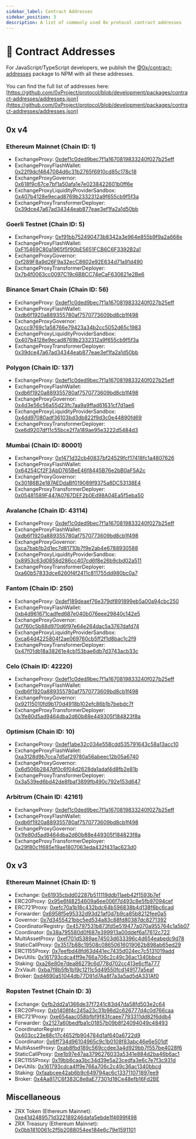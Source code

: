 ```yaml
---
sidebar_label: Contract Addresses
sidebar_position: 3
description: A list of commonly used 0x protocol contract addresses
---
```


# 📃 Contract Addresses

For JavaScript/TypeScript developers, we publish the [@0x/contract-addresses](https://www.npmjs.com/package/@0x/contract-addresses) package to NPM with all these addresses.\
\
You can find the full list of addresses here: [https://github.com/0xProject/protocol/blob/development/packages/contract-addresses/addresses.json](https://github.com/0xProject/protocol/blob/development/packages/contract-addresses/addresses.json)

## 0x v4

### Ethereum Mainnet (Chain ID: 1)

* ExchangeProxy: [0xdef1c0ded9bec7f1a1670819833240f027b25eff](https://etherscan.io/address/0xdef1c0ded9bec7f1a1670819833240f027b25eff)
* ExchangeProxyFlashWallet: [0x22f9dcf4647084d6c31b2765f6910cd85c178c18](https://etherscan.io/address/0x22f9dcf4647084d6c31b2765f6910cd85c178c18)
* ExchangeProxyGovernor: [0x618f9c67ce7bf1a50afa1e7e0238422601b0ff6e](https://etherscan.io/address/0x618f9c67ce7bf1a50afa1e7e0238422601b0ff6e)
* ExchangeProxyLiquidityProviderSandbox: [0x407b4128e9ecad8769b2332312a9f655cb9f5f3a](https://etherscan.io/address/0x407b4128e9ecad8769b2332312a9f655cb9f5f3a)
* ExchangeProxyTransformerDeployer: [0x39dce47a67ad34344eab877eae3ef1fa2a1d50bb](https://etherscan.io/address/0x39dce47a67ad34344eab877eae3ef1fa2a1d50bb)

### Goerli Testnet (Chain ID: 5)

* ExchangeProxy: [0xf91bb752490473b8342a3e964e855b9f9a2a668e](https://goerli.etherscan.io/address/0xf91bb752490473b8342a3e964e855b9f9a2a668e)
* ExchangeProxyFlashWallet: [0xF15469C80a1965f5f90bE5651FCB6C6F3392B2a1](https://mumbai.polygonscan.com/address/0xF15469C80a1965f5f90bE5651FCB6C6F3392B2a1)
* ExchangeProxyGovernor: [0xf289F8a9d26F9a32ecC8602e92E634d71a91d490](https://mumbai.polygonscan.com/address/0xf289F8a9d26F9a32ecC8602e92E634d71a91d490)
* ExchangeProxyTransformerDeployer: [0x7b4f0063cc0097C19c6B8CC74eCaF630621e2Be6](https://mumbai.polygonscan.com/address/0x7b4f0063cc0097C19c6B8CC74eCaF630621e2Be6)

### Binance Smart Chain (Chain ID: 56)

* ExchangeProxy: [0xdef1c0ded9bec7f1a1670819833240f027b25eff](https://bscscan.com/address/0xdef1c0ded9bec7f1a1670819833240f027b25eff)
* ExchangeProxyFlashWallet: [0xdb6f1920a889355780af7570773609bd8cb1f498](https://bscscan.com/address/0xdb6f1920a889355780af7570773609bd8cb1f498)
* ExchangeProxyGovernor: [0xccc9769c1a58766e79423a34b2cc5052d65c1983](https://bscscan.com/address/0xccc9769c1a58766e79423a34b2cc5052d65c1983)
* ExchangeProxyLiquidityProviderSandbox: [0x407b4128e9ecad8769b2332312a9f655cb9f5f3a](https://etherscan.io/address/0x407b4128e9ecad8769b2332312a9f655cb9f5f3a)
* ExchangeProxyTransformerDeployer: [0x39dce47a67ad34344eab877eae3ef1fa2a1d50bb](https://etherscan.io/address/0x39dce47a67ad34344eab877eae3ef1fa2a1d50bb)

### Polygon (Chain ID: 137)

* ExchangeProxy: [0xdef1c0ded9bec7f1a1670819833240f027b25eff](https://polygonscan.com/address/0xdef1c0ded9bec7f1a1670819833240f027b25eff)
* ExchangeProxyFlashWallet: [0xdb6f1920a889355780af7570773609bd8cb1f498](https://polygonscan.com/address/0xdb6f1920a889355780af7570773609bd8cb1f498)
* ExchangeProxyGovernor: [0x4d3e56c56a55d23fc7aa9a9ffad61631cf7d1ae6](https://polygonscan.com/address/0x4d3e56c56a55d23fc7aa9a9ffad61631cf7d1ae6)
* ExchangeProxyLiquidityProviderSandbox: [0x4dd97080adf36103bd3db822f9d3c0e44890fd69](https://polygonscan.com/address/0x4dd97080adf36103bd3db822f9d3c0e44890fd69)
* ExchangeProxyTransformerDeployer: [0xe6d9207df11c55bce2f7a189ae95e3222d5484d3](https://polygonscan.com/address/0xe6d9207df11c55bce2f7a189ae95e3222d5484d3)

### Mumbai (Chain ID: **80001**)

* ExchangeProxy: [0xf471d32cb40837bf24529fcf17418fc1a4807626](https://mumbai.polygonscan.com/address/0xf471d32cb40837bf24529fcf17418fc1a4807626)
* ExchangeProxyFlashWallet: [0x64254Cf2F3AbD765BeE46f8445B76e2bB0aF5A2c](https://mumbai.polygonscan.com/address/0x64254Cf2F3AbD765BeE46f8445B76e2bB0aF5A2c)
* ExchangeProxyGovernor: [0x30186B2e187AEDdaBf019089f9375a8DC53138E4](https://mumbai.polygonscan.com/address/0x30186B2e187AEDdaBf019089f9375a8DC53138E4)
* ExchangeProxyTransformerDeployer: [0x05481589F447A0767DEF2b0Ed98A04Ea5f5eba50](https://mumbai.polygonscan.com/address/0x05481589F447A0767DEF2b0Ed98A04Ea5f5eba50)

### Avalanche (Chain ID: 43114)

* ExchangeProxy: [0xdef1c0ded9bec7f1a1670819833240f027b25eff](https://snowtrace.io/address/0xdef1c0ded9bec7f1a1670819833240f027b25eff)
* ExchangeProxyFlashWallet: [0xdb6f1920a889355780af7570773609bd8cb1f498](https://snowtrace.io/address/0xdb6f1920a889355780af7570773609bd8cb1f498)
* ExchangeProxyGovernor: [0xca7bab1b2d1ec7d81710b7f9e2ab4e6788930588](https://snowtrace.io/address/0xca7bab1b2d1ec7d81710b7f9e2ab4e6788930588)
* ExchangeProxyLiquidityProviderSandbox: [0x8953c63d0858d286cc407cd6f8e26b9cbd02a511](https://snowtrace.io/address/0x8953c63d0858d286cc407cd6f8e26b9cbd02a511)
* ExchangeProxyTransformerDeployer: [0xa60b57833dce6260f4f2411c811755dd980bc0a7](https://snowtrace.io/address/0xa60b57833dce6260f4f2411c811755dd980bc0a7)

### Fantom (Chain ID: 250)

* ExchangeProxy: [0xdef189deaef76e379df891899eb5a00a94cbc250](https://ftmscan.com/address/0xdef189deaef76e379df891899eb5a00a94cbc250)
* ExchangeProxyFlashWallet: [0xb4d961671cadfed687e040b076eee29840c142e5](https://ftmscan.com/address/0xb4d961671cadfed687e040b076eee29840c142e5)
* ExchangeProxyGovernor: [0xf760c5b88d970d6f97e64e264dac5a3767dafd74](https://ftmscan.com/address/0xf760c5b88d970d6f97e64e264dac5a3767dafd74)
* ExchangeProxyLiquidityProviderSandbox: [0xca64d4225804f2ae069760cb5ff2f1d8bac1c2f9](https://ftmscan.com/address/0xca64d4225804f2ae069760cb5ff2f1d8bac1c2f9)
* ExchangeProxyTransformerDeployer: [0x47f01db18a38261e4cb153bae6db7d3743acb33c](https://ftmscan.com/address/0x47f01db18a38261e4cb153bae6db7d3743acb33c)

### Celo (Chain ID: 42220)

* ExchangeProxy: [0xdef1c0ded9bec7f1a1670819833240f027b25eff](https://explorer.celo.org/address/0xDef1C0ded9bec7F1a1670819833240f027b25EfF/transactions)
* ExchangeProxyFlashWallet: [0xdb6f1920a889355780af7570773609bd8cb1f498](https://explorer.celo.org/address/0xdB6f1920A889355780aF7570773609Bd8Cb1f498/transactions)
* ExchangeProxyGovernor: [0x92115010fd9b170d4918b102efc86b1b7bebdc7f](https://explorer.celo.org/address/0x92115010FD9b170D4918B102EfC86b1B7bEBDc7F/transactions)
* ExchangeProxyTransformerDeployer: [0x1fe80d5ad9464dba2d60b88e449305f184823f8a](https://explorer.celo.org/address/0x1fe80d5Ad9464DBA2d60B88e449305F184823f8A/transactions)

### Optimism (Chain ID: 10)

* ExchangeProxy: [0xdef1abe32c034e558cdd535791643c58a13acc10](https://optimistic.etherscan.io/address/0xdef1abe32c034e558cdd535791643c58a13acc10)
* ExchangeProxyFlashWallet: [0xa3128d9b7cca7d5af29780a56abeec12b05a6740](https://optimistic.etherscan.io/address/0xa3128d9b7cca7d5af29780a56abeec12b05a6740)
* ExchangeProxyGovernor: [0x6d506b2847df0c6f04d2628da1adaf4d8fb2e81b](https://optimistic.etherscan.io/address/0x6d506b2847df0c6f04d2628da1adaf4d8fb2e81b)
* ExchangeProxyTransformerDeployer: [0x3a539ed6bd42de8fbaf3899fb490c792e153d647](https://optimistic.etherscan.io/address/0x3a539ed6bd42de8fbaf3899fb490c792e153d647)

### Arbitrum (Chain ID: 42161)

* ExchangeProxy: [0xdef1c0ded9bec7f1a1670819833240f027b25eff](https://arbiscan.io/address/0xdef1c0ded9bec7f1a1670819833240f027b25eff)
* ExchangeProxyFlashWallet: [0xdb6f1920a889355780af7570773609bd8cb1f498](https://arbiscan.io/address/0xdb6f1920a889355780af7570773609bd8cb1f498)
* ExchangeProxyGovernor: [0x1fe80d5ad9464dba2d60b88e449305f184823f8a](https://arbiscan.io/address/0x1fe80d5ad9464dba2d60b88e449305f184823f8a)
* ExchangeProxyTransformerDeployer: [0x29f80c1f685e19ae1807063eda432f431ac623d0](https://arbiscan.io/address/0x29f80c1f685e19ae1807063eda432f431ac623d0)

## 0x v3

### Ethereum Mainnet (Chain ID: 1)

* Exchange: [0x61935cbdd02287b511119ddb11aeb42f1593b7ef](https://etherscan.io/address/0x61935cbdd02287b511119ddb11aeb42f1593b7ef)
* ERC20Proxy: [0x95e6f48254609a6ee006f7d493c8e5fb97094cef](https://etherscan.io/address/0x95e6f48254609a6ee006f7d493c8e5fb97094cef)
* ERC721Proxy: [0xefc70a1b18c432bdc64b596838b4d138f6bc6cad](https://etherscan.io/address/0xefc70a1b18c432bdc64b596838b4d138f6bc6cad)
* Forwarder: [0x6958f5e95332d93d21af0d7b9ca85b8212fee0a5](https://etherscan.io/address/0x6958f5e95332d93d21af0d7b9ca85b8212fee0a5)
* Governor: [0x7d3455421bbc5ed534a83c88fd80387dc8271392](https://etherscan.io/address/0x7d3455421bbc5ed534a83c88fd80387dc8271392)
* CoordinatorRegistry: [0x45797531b873fd5e519477a070a955764c1a5b07](https://etherscan.io/address/0x45797531b873fd5e519477a070a955764c1a5b07)
* Coordinator: [0x38a795580d0f687e399913a00ddef6a17612c722](https://etherscan.io/address/0x38a795580d0f687e399913a00ddef6a17612c722)
* MultiAssetProxy: [0xef701d5389ae74503d633396c4d654eabedc9d78](https://etherscan.io/address/0xef701d5389ae74503d633396c4d654eabedc9d78)
* StaticCallProxy: [0x3517b88c19508c08650616019062b898ab65ed29](https://etherscan.io/address/0x3517b88c19508c08650616019062b898ab65ed29)
* ERC1155Proxy: [0x7eefbd48fd63d441ec7435d024ec7c5131019add](https://etherscan.io/address/0x7eefbd48fd63d441ec7435d024ec7c5131019add)
* DevUtils: [0x161793cdca4ff9e766a706c2c49c36ac1340bbcd](https://etherscan.io/address/0x161793cdca4ff9e766a706c2c49c36ac1340bbcd)
* Staking: [0xa26e80e7dea86279c6d778d702cc413e6cffa777](https://etherscan.io/address/0xa26e80e7dea86279c6d778d702cc413e6cffa777)
* ZrxVault: [0xba7f8b5fb1b19c1211c5d49550fcd149177a5eaf](https://etherscan.io/address/0xba7f8b5fb1b19c1211c5d49550fcd149177a5eaf)
* Broker: [0xd4690a51044db77D91d7Aa8f7a3a5ad5dA331Af0](https://etherscan.io/address/0xd4690a51044db77D91d7Aa8f7a3a5ad5dA331Af0)

### Ropsten Testnet (Chain ID: 3)

* Exchange: [0xfb2dd2a1366de37f7241c83d47da58fd503e2c64](https://ropsten.etherscan.io/address/0xfb2dd2a1366de37f7241c83d47da58fd503e2c64)
* ERC20Proxy: [0xb1408f4c245a23c31b98d2c626777d4c0d766caa](https://ropsten.etherscan.io/address/0xb1408f4c245a23c31b98d2c626777d4c0d766caa)
* ERC721Proxy: [0xe654aac058bfbf9f83fcaee7793311dd82f6ddb4](https://ropsten.etherscan.io/address/0xe654aac058bfbf9f83fcaee7793311dd82f6ddb4)
* Forwarder: [0x2127a60bedfba1c01857b09b8f24094049c48493](https://ropsten.etherscan.io/address/0x2127a60bedfba1c01857b09b8f24094049c48493)
* CoordinatorRegistry: [0x403cc23e88c17c4652fb904784d1af640a6722d9](https://ropsten.etherscan.io/address/0x403cc23e88c17c4652fb904784d1af640a6722d9)
* Coordinator: [0x6ff734d96104965c9c1b0108f83abc46e6e501df](https://ropsten.etherscan.io/address/0x6ff734d96104965c9c1b0108f83abc46e6e501df)
* MultiAssetProxy: [0xab8fbd189c569ccdee3a4d929bb7f557be4028f6](https://ropsten.etherscan.io/address/0xab8fbd189c569ccdee3a4d929bb7f557be4028f6)
* StaticCallProxy: [0xe1b97e47aa3796276033a5341e884d2ba46b6ac1](https://ropsten.etherscan.io/address/0xe1b97e47aa3796276033a5341e884d2ba46b6ac1)
* ERC1155Proxy: [0x19bb6caa3bc34d39e5a23cedfa3e6c7e7f3c931d](https://ropsten.etherscan.io/address/0x19bb6caa3bc34d39e5a23cedfa3e6c7e7f3c931d)
* DevUtils: [0x161793cdca4ff9e766a706c2c49c36ac1340bbcd](https://ropsten.etherscan.io/address/0x161793cdca4ff9e766a706c2c49c36ac1340bbcd)
* Staking: [0xfaabcee42ab6b9c649794ac6c133711071897ee9](https://ropsten.etherscan.io/address/0xfaabcee42ab6b9c649794ac6c133711071897ee9)
* Broker: [0x4Aa817C6f383C8e8aE77301d18Ce48efb16Fd2BE](https://ropsten.etherscan.io/address/0x4Aa817C6f383C8e8aE77301d18Ce48efb16Fd2BE)

## Miscellaneous

* ZRX Token (Ethereum Mainnet): [0xe41d2489571d322189246dafa5ebde1f4699f498](https://etherscan.io/address/0xe41d2489571d322189246dafa5ebde1f4699f498)
* ZRX Treasury (Ethereum Mainnet): [0x0bb1810061c2f5b2088054ee184e6c79e1591101](https://etherscan.io/address/0x0bb1810061c2f5b2088054ee184e6c79e1591101)